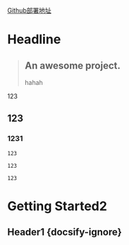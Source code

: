 [Github部署地址](https://dnovo-cn.github.io/btl-doc/ '点击前往Github部署地址')
# Headline

> An awesome project.
> ---
> hahah

123

## 123

### 1231

`123`

``123``

```123```

# Getting Started2

## Header1 {docsify-ignore}



